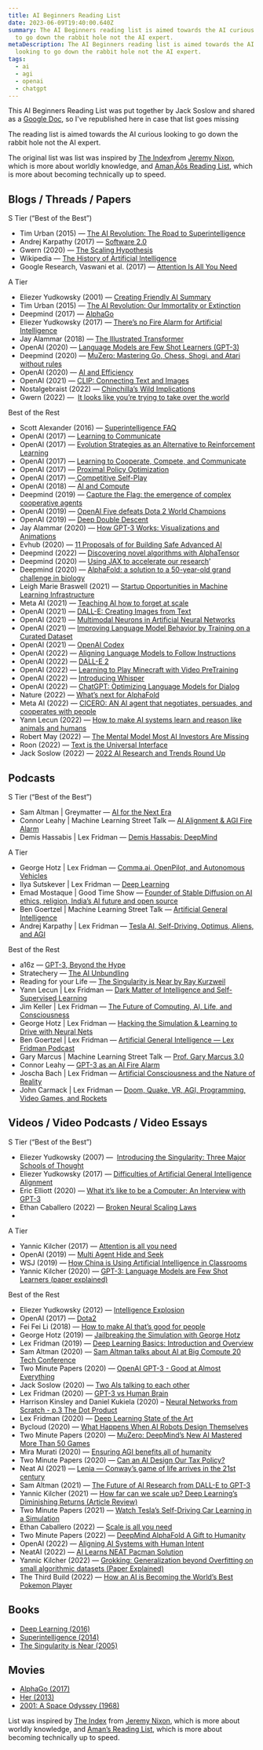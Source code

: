 ```yaml
---
title: AI Beginners Reading List
date: 2023-06-09T19:40:00.640Z
summary: The AI Beginners reading list is aimed towards the AI curious looking
  to go down the rabbit hole not the AI expert.
metaDescription: The AI Beginners reading list is aimed towards the AI curious
  looking to go down the rabbit hole not the AI expert.
tags:
  - ai
  - agi
  - openai
  - chatgpt
---
```

This AI Beginners Reading List was put together by Jack Soslow and shared as a [Google Doc](https://docs.google.com/document/d/1bEQM1W-1fzSVWNbS4ne5PopB2b7j8zD4Jc3nm4rbK-U/edit), so I've republished here in case that list goes missing

The reading list is aimed towards the AI curious looking to go down the rabbit hole not the AI expert.

The original list was list was inspired by [The Index](https://docs.google.com/document/d/16GRHrEqy1p_ZrmLWIn0eUW4ELcEzol619pcZjRpCefM/edit)from [Jeremy Nixon](https://twitter.com/JvNixon), which is more about worldly knowledge, and [Aman‚Äôs Reading List](https://aman.ai/read/), which is more about becoming technically up to speed.

## Blogs / Threads / Papers

S Tier (“Best of the Best”)

* Tim Urban (2015) — [The AI Revolution: The Road to Superintelligence](https://waitbutwhy.com/2015/01/artificial-intelligence-revolution-1.html)
* Andrej Karpathy (2017) — [Software 2.0](https://karpathy.medium.com/)
* Gwern (2020) — [The Scaling Hypothesis](https://www.gwern.net/Scaling-hypothesis)
* Wikipedia — [The History of Artificial Intelligence](https://en.wikipedia.org/wiki/History_of_artificial_intelligence)
* Google Research, Vaswani et al. (2017) — [Attention Is All You Need](https://arxiv.org/abs/1706.03762)



A Tier

* Eliezer Yudkowsky (2001) — [Creating Friendly AI Summary](https://www.lesswrong.com/tag/creating-friendly-ai#:~:text=CFAI%20is%20about%20the%20design,are%20subject%20to%20design%20decisions.)
* Tim Urban (2015) — [The AI Revolution: Our Immortality or Extinction](https://waitbutwhy.com/2015/01/artificial-intelligence-revolution-2.html)
* Deepmind (2017) — [AlphaGo](https://www.deepmind.com/research/highlighted-research/alphago)
* Eliezer Yudkowsky (2017) — [There’s no Fire Alarm for Artificial Intelligence](https://www.lesswrong.com/posts/BEtzRE2M5m9YEAQpX/there-s-no-fire-alarm-for-artificial-general-intelligence)
* Jay Alammar (2018) — [The Illustrated Transformer](http://jalammar.github.io/illustrated-transformer/)
* OpenAI (2020) — [Language Models are Few Shot Learners (GPT-3)](https://arxiv.org/abs/2005.14165)
* Deepmind (2020) — [MuZero: Mastering Go, Chess, Shogi, and Atari without rules](https://www.deepmind.com/blog/muzero-mastering-go-chess-shogi-and-atari-without-rules)
* OpenAI (2020) — [AI and Efficiency](https://openai.com/blog/ai-and-efficiency/)
* OpenAI (2021) — [CLIP: Connecting Text and Images](https://openai.com/blog/clip/)
* Nostalgebraist (2022) — [Chinchilla’s Wild Implications](https://www.lesswrong.com/posts/6Fpvch8RR29qLEWNH/chinchilla-s-wild-implications)
* Gwern (2022) —  [It looks like you’re trying to take over the world](https://www.gwern.net/fiction/Clippy)



Best of the Rest

* Scott Alexander (2016) — [Superintelligence FAQ](https://www.lesswrong.com/posts/LTtNXM9shNM9AC2mp/superintelligence-faq)
* OpenAI (2017) — [Learning to Communicate](https://openai.com/blog/learning-to-communicate/)
* OpenAI (2017) — [Evolution Strategies as an Alternative to Reinforcement Learning](https://openai.com/blog/evolution-strategies/)
* OpenAI (2017) — [Learning to Cooperate, Compete, and Communicate](https://openai.com/blog/learning-to-cooperate-compete-and-communicate/)
* OpenAI (2017) — [Proximal Policy Optimization](https://openai.com/blog/openai-baselines-ppo/)
* OpenAI (2017) —[ Competitive Self-Play](https://openai.com/blog/competitive-self-play/)
* OpenAI (2018) — [AI and Compute](https://openai.com/blog/ai-and-compute/)
* Deepmind (2019) — [Capture the Flag: the emergence of complex cooperative agents](https://www.deepmind.com/blog/capture-the-flag-the-emergence-of-complex-cooperative-agents)
* OpenAI (2019) — [OpenAI Five defeats Dota 2 World Champions](https://openai.com/blog/openai-five-defeats-dota-2-world-champions/)
* OpenAI (2019) — [Deep Double Descent](https://openai.com/blog/deep-double-descent/)
* Jay Alammar (2020) — [How GPT-3 Works: Visualizations and Animations](https://jalammar.github.io/how-gpt3-works-visualizations-animations/)
* Evhub (2020) — [11 Proposals of for Building Safe Advanced AI](https://www.lesswrong.com/posts/fRsjBseRuvRhMPPE5/an-overview-of-11-proposals-for-building-safe-advanced-ai)
* Deepmind (2022) — [Discovering novel algorithms with AlphaTensor](https://www.deepmind.com/blog/discovering-novel-algorithms-with-alphatensor)
* Deepmind (2020) — [Using JAX to accelerate our research](https://www.deepmind.com/blog/using-jax-to-accelerate-our-research)’
* Deepmind (2020) — [AlphaFold: a solution to a 50-year-old grand challenge in biology](https://www.deepmind.com/blog/alphafold-a-solution-to-a-50-year-old-grand-challenge-in-biology)
* Leigh Marie Braswell (2021) — [Startup Opportunities in Machine Learning Infrastructure](https://leighmariebraswell.substack.com/p/startup-opportunities-in-machine)
* Meta AI (2021) — [Teaching AI how to forget at scale](https://ai.facebook.com/blog/teaching-ai-how-to-forget-at-scale/)
* OpenAI (2021) — [DALL-E: Creating Images from Text](https://openai.com/blog/dall-e/)
* OpenAI (2021) — [Multimodal Neurons in Artificial Neural Networks](https://openai.com/blog/multimodal-neurons/)
* OpenAI (2021) — [Improving Language Model Behavior by Training on a Curated Dataset](https://openai.com/blog/improving-language-model-behavior/)
* OpenAI (2021) — [OpenAI Codex](https://openai.com/blog/openai-codex/)
* OpenAI (2022) — [Aligning Language Models to Follow Instructions](https://openai.com/blog/instruction-following/)
* OpenAI (2022) — [DALL-E 2](https://openai.com/blog/dall-e-2/)
* OpenAI (2022) — [Learning to Play Minecraft with Video PreTraining](https://openai.com/blog/vpt/)
* OpenAI (2022) — [Introducing Whisper](https://openai.com/blog/whisper/)
* OpenAI (2022) — [ChatGPT: Optimizing Language Models for Dialog](https://openai.com/blog/chatgpt/)
* Nature (2022) — [What’s next for AlphaFold](https://www.nature.com/articles/d41586-022-00997-5)
* Meta AI (2022) — [CICERO: AN AI agent that negotiates, persuades, and cooperates with people](https://ai.facebook.com/blog/cicero-ai-negotiates-persuades-and-cooperates-with-people/)
* Yann Lecun (2022) — [How to make AI systems learn and reason like animals and humans](https://ai.facebook.com/blog/yann-lecun-advances-in-ai-research/)
* Robert May (2022) — [The Mental Model Most AI Investors Are Missing](https://investinginai.substack.com/p/the-mental-model-most-ai-investors)
* Roon (2022) — [Text is the Universal Interface](https://scale.com/blog/text-universal-interface)
* Jack Soslow (2022) — [2022 AI Research and Trends Round Up](https://twitter.com/JackSoslow/status/1600552299231051776)

## Podcasts

S Tier (“Best of the Best”)

* Sam Altman | Greymatter — [AI for the Next Era](https://open.spotify.com/episode/7taK2t3Xk2TbZfM4P3DA4Y?si=a76ee35134254f14)
* Connor Leahy | Machine Learning Street Talk — [AI Alignment & AGI Fire Alarm](https://open.spotify.com/episode/5zlcgQv37KZnS6i3Wlkd8A?si=6b868419a57a400e)
* Demis Hassabis | Lex Fridman — [Demis Hassabis: DeepMind](https://open.spotify.com/episode/1zcT7fUeArhjU8J7weCzvG?si=0240720c60904089)



A Tier

* George Hotz | Lex Fridman — [Comma.ai, OpenPilot, and Autonomous Vehicles](https://open.spotify.com/episode/0AE0Rd4y1X5s9swtggIoNB?si=78b3d2c785cc4a12)
* Ilya Sutskever | Lex Fridman — [Deep Learning](https://open.spotify.com/episode/1u3n11xrcap61wuuvK8RGn?si=20bd5d975bca4ed2)
* Emad Mostaque | Good Time Show — [Founder of Stable Diffusion on AI ethics, religion, India’s AI future and open source](https://open.spotify.com/episode/7hv6j1yTiW1Tz8JkpGqffJ?si=17180cd78c1942d8)
* Ben Goertzel | Machine Learning Street Talk — [Artificial General Intelligence](https://open.spotify.com/episode/5zlcgQv37KZnS6i3Wlkd8A?si=6b868419a57a400e)
* Andrej Karpathy | Lex Fridman — [Tesla AI, Self-Driving, Optimus, Aliens, and AGI](https://open.spotify.com/episode/28yFp9dzo61CiOf0Ejxxhe?si=a41b6af2640a406b)



Best of the Rest

* a16z — [GPT-3, Beyond the Hype](https://open.spotify.com/episode/6YhsDtDTBSnsdAXfKUsZHi?si=78f996a194bd450b)
* Stratechery — [The AI Unbundling](https://open.spotify.com/episode/0KhbryFLBCHPZDA8M1Guh1?si=2b8ed7e5b69f4d6f)
* Reading for your Life — [The Singularity is Near by Ray Kurzweil](https://open.spotify.com/episode/1Yzk9Ot3WPKmj7VQFEeGIw?si=7c2f653cdd4543d7)
* Yann Lecun | Lex Fridman — [Dark Matter of Intelligence and Self-Supervised Learning](https://open.spotify.com/episode/6NJt7waroZKSbkt9sZlD7I?si=6853f888be5d430b)
* Jim Keller | Lex Fridman — [The Future of Computing, AI, Life, and Consciousness](https://open.spotify.com/episode/13evHqkSPMpMMU1zfXEtAg?si=dc896123ed14419d)
* George Hotz | Lex Fridman — [Hacking the Simulation & Learning to Drive with Neural Nets](https://open.spotify.com/episode/1LUuv5NInzIUf3I4sCzZOk?si=571a230073484edb)
* Ben Goertzel | Lex Fridman — [Artificial General Intelligence — Lex Fridman Podcast](https://open.spotify.com/episode/7a1KzyIHHF51aTsuaEeejE?si=4b19f8aadfae4f4b)
* Gary Marcus | Machine Learning Street Talk — [Prof. Gary Marcus 3.0](https://open.spotify.com/episode/5E2fJ2F7cXvu0PJuvKvnmL?si=07f4e3f35da747ff)
* Connor Leahy — [GPT-3 as an AI Fire Alarm](https://open.spotify.com/episode/5zlcgQv37KZnS6i3Wlkd8A?si=6b868419a57a400e)
* Joscha Bach | Lex Fridman — [Artificial Consciousness and the Nature of Reality](https://open.spotify.com/episode/1jj1KRKXwPnj77ybmvjWKD?si=8UMuLEeJQ5yVPuPmgkFNCQ)
* John Carmack | Lex Fridman — [Doom, Quake, VR, AGI, Programming, Video Games, and Rockets](https://open.spotify.com/episode/3LddnZjkpflldHXnRZ0rrw?si=87689c23fb57467d)



## Videos / Video Podcasts / Video Essays

S Tier (“Best of the Best”)

* Eliezer Yudkowsky (2007) —  [Introducing the Singularity: Three Major Schools of Thought](https://www.youtube.com/watch?v=P6FXqVcLC9Y&t=2s)
* Eliezer Yudkowsky (2017) — [Difficulties of Artificial General Intelligence Alignment](https://www.youtube.com/watch?v=YicCAgjsky8&t=1684s)
* Eric Elliott (2020) — [What it’s like to be a Computer: An Interview with GPT-3](https://www.youtube.com/watch?v=PqbB07n_uQ4&list=LL9prNeWkI6ktwDLqP8675_w&index=439)
* Ethan Caballero (2022) — [Broken Neural Scaling Laws](https://www.youtube.com/watch?v=SV87S38M1J4)
*

A Tier

* Yannic Kilcher (2017) — [Attention is all you need](https://www.youtube.com/watch?v=iDulhoQ2pro)
* OpenAI (2019) — [Multi Agent Hide and Seek](https://www.youtube.com/watch?v=kopoLzvh5jY&list=FL9prNeWkI6ktwDLqP8675_w&index=15)
* WSJ (2019) — [How China is Using Artificial Intelligence in Classrooms](https://www.youtube.com/watch?v=JMLsHI8aV0g&list=LL9prNeWkI6ktwDLqP8675_w&index=424)
* Yannic Kilcher (2020) — [GPT-3: Language Models are Few Shot Learners (paper explained)](https://www.youtube.com/watch?v=SY5PvZrJhLE&t=7s)



Best of the Rest

* Eliezer Yudkowsky (2012) — [Intelligence Explosion](https://www.youtube.com/watch?v=D6peN9LiTWA&t=1838s)
* OpenAI (2017) — [Dota2](https://www.youtube.com/watch?v=l92J1UvHf6M&feature=emb_title)
* Fei Fei Li (2018) — [How to make AI that’s good for people](https://www.blog.google/perspectives/fei-fei-li/how-make-ai-good-for-people/)
* George Hotz (2019) — [Jailbreaking the Simulation with George Hotz](https://www.youtube.com/watch?v=ESXOAJRdcwQ&list=LL9prNeWkI6ktwDLqP8675_w&index=415&t=2065s)
* Lex Fridman (2019) — [Deep Learning Basics: Introduction and Overview](https://www.youtube.com/watch?v=O5xeyoRL95U&list=LL9prNeWkI6ktwDLqP8675_w&index=402&t=2s)
* Sam Altman (2020) — [Sam Altman talks about AI at Big Compute 20 Tech Conference](https://www.youtube.com/watch?v=0TRtSk-ufu0&list=PLq3rkhTjKmZq3ZbWW_dFVaaNAJG0mSkEd&index=25)
* Two Minute Papers (2020) — [OpenAI GPT-3 - Good at Almost Everything](https://www.youtube.com/watch?v=_x9AwxfjxvE&list=LL9prNeWkI6ktwDLqP8675_w&index=435)
* Jack Soslow (2020) — [Two AIs talking to each other](https://www.youtube.com/watch?v=jz78fSnBG0s&list=LL9prNeWkI6ktwDLqP8675_w&index=308)
* Lex Fridman (2020) — [GPT-3 vs Human Brain](https://www.youtube.com/watch?v=kpiY_LemaTc&list=LL9prNeWkI6ktwDLqP8675_w&index=365)
* Harrison Kinsley and Daniel Kukiela (2020) – [Neural Networks from Scratch - p.3 The Dot Product](https://www.youtube.com/watch?v=tMrbN67U9d4&list=LL9prNeWkI6ktwDLqP8675_w&index=403)
* Lex Fridman (2020) — [Deep Learning State of the Art](https://www.youtube.com/watch?v=0VH1Lim8gL8&list=LL9prNeWkI6ktwDLqP8675_w&index=405)
* Bycloud (2020) — [What Happens When AI Robots Design Themselves](https://www.youtube.com/watch?v=RAyQYCCYRP8&list=LL9prNeWkI6ktwDLqP8675_w&index=414)
* Two Minute Papers (2020) — [MuZero: DeepMind’s New AI Mastered More Than 50 Games](https://www.youtube.com/watch?v=hYV4-m7_SK8&list=LL9prNeWkI6ktwDLqP8675_w&index=421)
* Mira Murati (2020) — [Ensuring AGI benefits all of humanity](https://www.youtube.com/watch?v=SGY0WWsj1fA)
* Two Minute Papers (2020) — [Can an AI Design Our Tax Policy?](https://www.youtube.com/watch?v=Sr2ga3BBMTc&list=LL9prNeWkI6ktwDLqP8675_w&index=437)
* Neat AI (2021) — [Lenia — Conway’s game of life arrives in the 21st century](https://www.youtube.com/watch?v=7-97RhAZhXI&list=FL9prNeWkI6ktwDLqP8675_w&index=3)
* Sam Altman (2021) — [The Future of AI Research from DALL-E to GPT-3](https://www.youtube.com/watch?v=rr8N5IOvTGk&list=LL9prNeWkI6ktwDLqP8675_w&index=99)
* Yannic Kilcher (2021) — [How far can we scale up? Deep Learning’s Diminishing Returns (Article Review)](https://www.youtube.com/watch?v=wTzvKB6D_34&list=LL9prNeWkI6ktwDLqP8675_w&index=191)
* Two Minute Papers (2021) — [Watch Tesla’s Self-Driving Car Learning in a Simulation](https://www.youtube.com/watch?v=6hkiTejoyms&list=LL9prNeWkI6ktwDLqP8675_w&index=201)
* Ethan Caballero (2022) — [Scale is all you need](https://www.youtube.com/watch?v=UPlv-lFWITI&t=483s)
* Two Minute Papers (2022) — [DeepMind AlphaFold A Gift to Humanity](https://www.youtube.com/watch?v=FYVf0bRgO5Q&list=LL9prNeWkI6ktwDLqP8675_w&index=97)
* OpenAI (2022) — [Aligning AI Systems with Human Intent](https://www.youtube.com/watch?v=yWDUzNiWPJA&list=LL9prNeWkI6ktwDLqP8675_w&index=102)
* NeatAI (2022) — [AI Learns NEAT Pacman Solution](https://www.youtube.com/watch?v=iNSx-pB8t54&list=LL9prNeWkI6ktwDLqP8675_w&index=105)
* Yannic Kilcher (2022) — [Grokking: Generalization beyond Overfitting on small algorithmic datasets (Paper Explained)](https://www.youtube.com/watch?v=dND-7llwrpw&list=LL9prNeWkI6ktwDLqP8675_w&index=189)
* The Third Build (2022) — [How an AI is Becoming the World’s Best Pokemon Player](https://www.youtube.com/watch?v=rhvj7CmTRkg&list=LL9prNeWkI6ktwDLqP8675_w&index=206&t=411s)

## Books

* [Deep Learning (2016)](https://www.deeplearningbook.org/)
* [Superintelligence (2014)](https://www.amazon.com/Superintelligence-Nick-Bostrom-audiobook/dp/B00LPMFE9Y)
* [The Singularity is Near (2005)](https://www.amazon.com/Singularity-Near-Humans-Transcend-Biology/dp/0143037889)

## Movies

* [AlphaGo (2017)](https://www.rottentomatoes.com/m/alphago)
* [Her (2013)](https://www.rottentomatoes.com/m/her)
* [2001: A Space Odyssey (1968)](https://www.imdb.com/title/tt0062622/)



List was inspired by [The Index](https://docs.google.com/document/d/16GRHrEqy1p_ZrmLWIn0eUW4ELcEzol619pcZjRpCefM/edit) from [Jeremy Nixon](https://twitter.com/JvNixon), which is more about worldly knowledge, and [Aman’s Reading List](https://aman.ai/read/), which is more about becoming technically up to speed.
